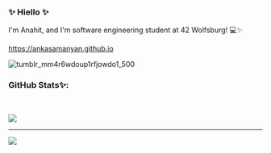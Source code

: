 ### ✨ Hiello ✨

I'm Anahit, and I'm software engineering student at 42 Wolfsburg! 💻✨

https://ankasamanyan.github.io


<!-- ![image](https://user-images.githubusercontent.com/89840461/158849118-ad3a3edd-4209-4f6b-851b-30d28007b94c.png) -->

![tumblr_mm4r6wdoup1rfjowdo1_500](https://github.com/ankasamanyan/ankasamanyan/assets/89840461/af374365-da0b-4f55-bb21-f370d60e49d4)

### GitHub Stats✨:

<!-- ![](https://github-readme-stats.vercel.app/api?username=ankasamanyan&theme=material-palenight&hide_border=false&include_all_commits=true&count_private=true) -->

<br/> 

![](https://github-readme-streak-stats.herokuapp.com/?user=ankasamanyan&theme=material-palenight&hide_border=false)<br/>

<!--### GitHub Trophies 🏆:

![](https://github-profile-trophy.vercel.app/?username=ankasamanyan&theme=tokyonight&no-frame=true&no-bg=true&margin-w=4)-->

---
[![](https://visitcount.itsvg.in/api?id=ankasamanyan&icon=7&color=6)](https://visitcount.itsvg.in)
